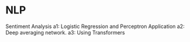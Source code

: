 # NLP
Sentiment Analysis
a1: Logistic Regression and Perceptron Application
a2: Deep averaging network.
a3: Using Transformers
